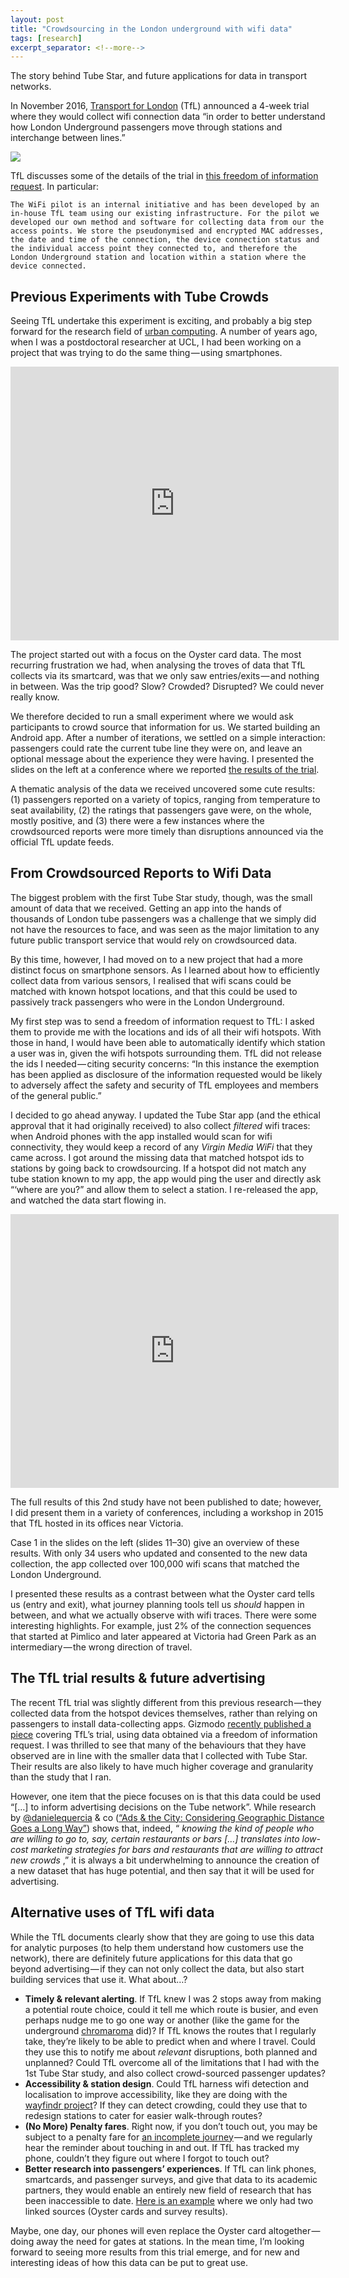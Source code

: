 ```yaml
---
layout: post
title: "Crowdsourcing in the London underground with wifi data"
tags: [research]
excerpt_separator: <!--more-->
---
```


The story behind Tube Star, and future applications for data in transport networks.
<!--more-->

In November 2016, [Transport for London](https://medium.com/u/b3a1ef9bf0a5) (TfL) announced a 4-week trial where they would collect wifi connection data “in order to better understand how London Underground passengers move through stations and interchange between lines.”

<img data-image-id="1*r12Ve16SLX7vuU2UbC_Akg.png" data-width="1120" data-height="798" src="https://cdn-images-1.medium.com/max/600/1*r12Ve16SLX7vuU2UbC_Akg.png">

TfL discusses some of the details of the trial in [this freedom of information request](https://www.whatdotheyknow.com/request/london_underground_wifi_data_tri#incoming-925338). In particular:

```
The WiFi pilot is an internal initiative and has been developed by an in-house TfL team using our existing infrastructure. For the pilot we developed our own method and software for collecting data from our the access points. We store the pseudonymised and encrypted MAC addresses, the date and time of the connection, the device connection status and the individual access point they connected to, and therefore the London Underground station and location within a station where the device connected.
```

## Previous Experiments with Tube Crowds
Seeing TfL undertake this experiment is exciting, and probably a big step forward for the research field of [urban computing](https://en.wikipedia.org/wiki/Urban_computing). A number of years ago, when I was a postdoctoral researcher at UCL, I had been working on a project that was trying to do the same thing — using smartphones.

<iframe src="https://www.slideshare.net/slideshow/embed_code/key/o6wWTqRaPpwsct" width="525" height="438" frameborder="0" scrolling="no"></iframe>

The project started out with a focus on the Oyster card data. The most recurring frustration we had, when analysing the troves of data that TfL collects via its smartcard, was that we only saw entries/exits — and nothing in between. Was the trip good? Slow? Crowded? Disrupted? We could never really know.

We therefore decided to run a small experiment where we would ask participants to crowd source that information for us. We started building an Android app. After a number of iterations, we settled on a simple interaction: passengers could rate the current tube line they were on, and leave an optional message about the experience they were having. I presented the slides on the left at a conference where we reported [the results of the trial](http://nlathia.github.io/papers/lathia_mobiquitous14.pdf).

A thematic analysis of the data we received uncovered some cute results: (1) passengers reported on a variety of topics, ranging from temperature to seat availability, (2) the ratings that passengers gave were, on the whole, mostly positive, and (3) there were a few instances where the crowdsourced reports were more timely than disruptions announced via the official TfL update feeds.

## From Crowdsourced Reports to Wifi Data
The biggest problem with the first Tube Star study, though, was the small amount of data that we received. Getting an app into the hands of thousands of London tube passengers was a challenge that we simply did not have the resources to face, and was seen as the major limitation to any future public transport service that would rely on crowdsourced data.

By this time, however, I had moved on to a new project that had a more distinct focus on smartphone sensors. As I learned about how to efficiently collect data from various sensors, I realised that wifi scans could be matched with known hotspot locations, and that this could be used to passively track passengers who were in the London Underground.

My first step was to send a freedom of information request to TfL: I asked them to provide me with the locations and ids of all their wifi hotspots. With those in hand, I would have been able to automatically identify which station a user was in, given the wifi hotspots surrounding them. TfL did not release the ids I needed — citing security concerns: “In this instance the exemption has been applied as disclosure of the information requested would be likely to adversely affect the safety and security of TfL employees and members of the general public.”

I decided to go ahead anyway. I updated the Tube Star app (and the ethical approval that it had originally received) to also collect _filtered_ wifi traces: when Android phones with the app installed would scan for wifi connectivity, they would keep a record of any _Virgin Media WiFi_ that they came across. I got around the missing data that matched hotspot ids to stations by going back to crowdsourcing. If a hotspot did not match any tube station known to my app, the app would ping the user and directly ask “‘where are you?” and allow them to select a station. I re-released the app, and watched the data start flowing in.

<iframe src="https://www.slideshare.net/slideshow/embed_code/key/BIHyLfjCZssRmA" width="525" height="438" frameborder="0" scrolling="no"></iframe>

The full results of this 2nd study have not been published to date; however, I did present them in a variety of conferences, including a workshop in 2015 that TfL hosted in its offices near Victoria.

Case 1 in the slides on the left (slides 11–30) give an overview of these results. With only 34 users who updated and consented to the new data collection, the app collected over 100,000 wifi scans that matched the London Underground.

I presented these results as a contrast between what the Oyster card tells us (entry and exit), what journey planning tools tell us _should_ happen in between, and what we actually observe with wifi traces. There were some interesting highlights. For example, just 2% of the connection sequences that started at Pimlico and later appeared at Victoria had Green Park as an intermediary — the wrong direction of travel.

## The TfL trial results & future advertising
The recent TfL trial was slightly different from this previous research — they collected data from the hotspot devices themselves, rather than relying on passengers to install data-collecting apps. Gizmodo [recently published a piece](http://www.gizmodo.co.uk/2017/02/heres-what-tfl-learned-from-tracking-your-phone-on-the-tube/) covering TfL’s trial, using data obtained via a freedom of information request. I was thrilled to see that many of the behaviours that they have observed are in line with the smaller data that I collected with Tube Star. Their results are also likely to have much higher coverage and granularity than the study that I ran.

However, one item that the piece focuses on is that this data could be used “[…] to inform advertising decisions on the Tube network”. While research by [@danielequercia](https://medium.com/u/fde9bc1b0463) & co ([“Ads & the City: Considering Geographic Distance Goes a Long Way”](http://researchswinger.org/publications/trumper12ads.pdf)) shows that, indeed, “ _knowing the kind of people who are willing to go to, say, certain restaurants or bars […] translates into low-cost marketing strategies for bars and restaurants that are willing to attract new crowds_ ,” it is always a bit underwhelming to announce the creation of a new dataset that has huge potential, and then say that it will be used for advertising.

## Alternative uses of TfL wifi data
While the TfL documents clearly show that they are going to use this data for analytic purposes (to help them understand how customers use the network), there are definitely future applications for this data that go beyond advertising — if they can not only collect the data, but also start building services that use it. What about…?
* **Timely & relevant alerting**. If TfL knew I was 2 stops away from making a potential route choice, could it tell me which route is busier, and even perhaps nudge me to go one way or another (like the game for the underground [chromaroma](https://twitter.com/chromaroma) did)? If TfL knows the routes that I regularly take, they’re likely to be able to predict when and where I travel. Could they use this to notify me about _relevant_ disruptions, both planned and unplanned? Could TfL overcome all of the limitations that I had with the 1st Tube Star study, and also collect crowd-sourced passenger updates?
* **Accessibility & station design**. Could TfL harness wifi detection and localisation to improve accessibility, like they are doing with the [wayfindr project](https://tfl.gov.uk/info-for/media/press-releases/2015/december/wayfindr-launches-with-major-london-underground-trial-at-euston)? If they can detect crowding, could they use that to redesign stations to cater for easier walk-through routes?
* **(No More) Penalty fares**. Right now, if you don’t touch out, you may be subject to a penalty fare for [an incomplete journey](https://tfl.gov.uk/fares-and-payments/oyster/using-oyster/incomplete-journeys) — and we regularly hear the reminder about touching in and out. If TfL has tracked my phone, couldn’t they figure out where I forgot to touch out?
* **Better research into passengers’ experiences**. If TfL can link phones, smartcards, and passenger surveys, and give that data to its academic partners, they would enable an entirely new field of research that has been inaccessible to date. [Here is an example](https://www.slideshare.net/neal.lathia/how-smart-is-your-smart-card) where we only had two linked sources (Oyster cards and survey results).

Maybe, one day, our phones will even replace the Oyster card altogether — doing away the need for gates at stations. In the mean time, I’m looking forward to seeing more results from this trial emerge, and for new and interesting ideas of how this data can be put to great use.